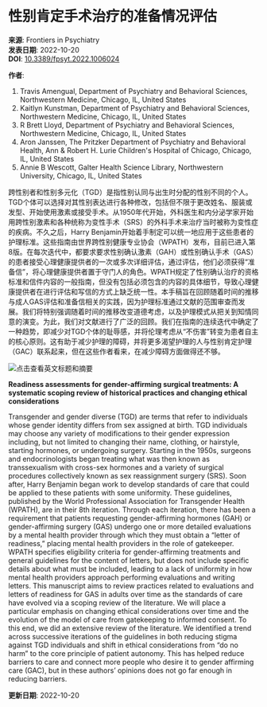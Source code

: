 # 性别肯定手术治疗的准备情况评估

**来源**: Frontiers in Psychiatry  
**发表日期**: 2022-10-20  
**DOI**: [10.3389/fpsyt.2022.1006024](https://doi.org/10.3389/fpsyt.2022.1006024)  

**作者**:  
1. Travis Amengual, Department of Psychiatry and Behavioral Sciences, Northwestern Medicine, Chicago, IL, United States  
2. Kaitlyn Kunstman, Department of Psychiatry and Behavioral Sciences, Northwestern Medicine, Chicago, IL, United States  
3. R Brett Lloyd, Department of Psychiatry and Behavioral Sciences, Northwestern Medicine, Chicago, IL, United States  
4. Aron Janssen, The Pritzker Department of Psychiatry and Behavioral Health, Ann & Robert H. Lurie Children's Hospital of Chicago, Chicago, IL, United States  
5. Annie B Wescott, Galter Health Science Library, Northwestern University, Chicago, IL, United States  

跨性别者和性别多元化（TGD）是指性别认同与出生时分配的性别不同的个人。TGD个体可以选择对其性别表达进行各种修改，包括但不限于更改姓名、服装或发型、开始使用激素或接受手术。从1950年代开始，外科医生和内分泌学家开始用跨性别激素和各种统称为变性手术（SRS）的外科手术来治疗当时被称为变性症的疾病。不久之后，Harry Benjamin开始着手制定可以统一地应用于这些患者的护理标准。这些指南由世界跨性别健康专业协会（WPATH）发布，目前已进入第8版。在每次迭代中，都要求要求性别确认激素（GAH）或性别确认手术（GAS）的患者接受心理健康提供者的一次或多次详细评估，通过评估，他们必须获得“准备信”，将心理健康提供者置于守门人的角色。WPATH规定了性别确认治疗的资格标准和信件内容的一般指南，但没有包括必须包含的内容的具体细节，导致心理健康提供者在进行评估和写信的方式上缺乏统一性。本手稿旨在回顾随着时间的推移与成人GAS评估和准备信相关的实践，因为护理标准通过文献的范围审查而发展。我们将特别强调随着时间的推移改变道德考虑，以及护理模式从把关到知情同意的演变。为此，我们对文献进行了广泛的回顾。我们在指南的连续迭代中确定了一种趋势，即减少对TGD个体的耻辱感，并将伦理考虑从“不伤害”转变为患者自主的核心原则。这有助于减少护理的障碍，并将更多渴望护理的人与性别肯定护理（GAC）联系起来，但在这些作者看来，在减少障碍方面做得还不够。

![点击查看英文标题和摘要](https://scdn.x-mol.com/jcss/images/paperTranslation.png)

**Readiness assessments for gender-affirming surgical treatments: A systematic scoping review of historical practices and changing ethical considerations**

Transgender and gender diverse (TGD) are terms that refer to individuals whose gender identity differs from sex assigned at birth. TGD individuals may choose any variety of modifications to their gender expression including, but not limited to changing their name, clothing, or hairstyle, starting hormones, or undergoing surgery. Starting in the 1950s, surgeons and endocrinologists began treating what was then known as transsexualism with cross-sex hormones and a variety of surgical procedures collectively known as sex reassignment surgery (SRS). Soon after, Harry Benjamin began work to develop standards of care that could be applied to these patients with some uniformity. These guidelines, published by the World Professional Association for Transgender Health (WPATH), are in their 8th iteration. Through each iteration, there has been a requirement that patients requesting gender-affirming hormones (GAH) or gender-affirming surgery (GAS) undergo one or more detailed evaluations by a mental health provider through which they must obtain a “letter of readiness,” placing mental health providers in the role of gatekeeper. WPATH specifies eligibility criteria for gender-affirming treatments and general guidelines for the content of letters, but does not include specific details about what must be included, leading to a lack of uniformity in how mental health providers approach performing evaluations and writing letters. This manuscript aims to review practices related to evaluations and letters of readiness for GAS in adults over time as the standards of care have evolved via a scoping review of the literature. We will place a particular emphasis on changing ethical considerations over time and the evolution of the model of care from gatekeeping to informed consent. To this end, we did an extensive review of the literature. We identified a trend across successive iterations of the guidelines in both reducing stigma against TGD individuals and shift in ethical considerations from “do no harm” to the core principle of patient autonomy. This has helped reduce barriers to care and connect more people who desire it to gender affirming care (GAC), but in these authors’ opinions does not go far enough in reducing barriers.

**更新日期**: 2022-10-20